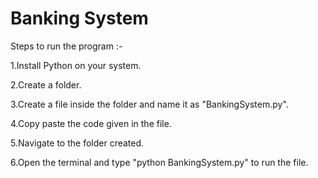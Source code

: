 # Banking System
Steps to run the program :-

1.Install Python on your system.

2.Create a folder.

3.Create a file inside the folder and name it as  "BankingSystem.py".

4.Copy paste the code given in the file.

5.Navigate to the folder created.

6.Open the terminal and type "python BankingSystem.py" to run the file.


